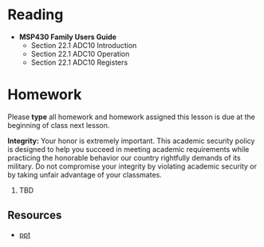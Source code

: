 # Reading
- **MSP430 Family Users Guide**
    - Section 22.1 ADC10 Introduction
    - Section 22.1 ADC10 Operation
    - Section 22.1 ADC10 Registers

# Homework

Please **type** all homework and homework assigned this lesson is due at the
beginning of class next lesson.

**Integrity:** Your honor is extremely important.  This academic security policy is designed to help you succeed in meeting academic requirements while practicing the honorable behavior our country rightfully demands of its military.  Do not compromise your integrity by violating academic security or by taking unfair advantage of your classmates.

1. TBD

## Resources

- [ppt](Lsn35.pptx)
